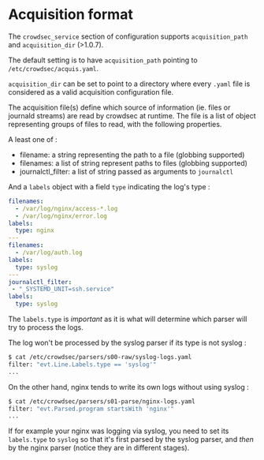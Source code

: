 # Acquisition format

The `crowdsec_service` section of configuration supports `acquisition_path` and `acquisition_dir` (>1.0.7).

The default setting is to have `acquisition_path` pointing to `/etc/crowdsec/acquis.yaml`.

`acquisition_dir` can be set to point to a directory where every `.yaml` file is considered as a valid acquisition configuration file.



The acquisition file(s) define which source of information (ie. files or journald streams) are read by crowdsec at runtime.
The file is a list of object representing groups of files to read, with the following properties.

A least one of :

 - filename: a string representing the path to a file (globbing supported)
 - filenames: a list of string represent paths to files (globbing supported)
 - journalctl_filter: a list of string passed as arguments to `journalctl`

And a `labels` object with a field `type` indicating the log's type :
```yaml
filenames:
  - /var/log/nginx/access-*.log
  - /var/log/nginx/error.log
labels:
  type: nginx
---
filenames:
  - /var/log/auth.log
labels:
  type: syslog
---
journalctl_filter:
 - "_SYSTEMD_UNIT=ssh.service"
labels:
  type: syslog

```

The `labels.type` is *important* as it is what will determine which parser will try to process the logs. 

The log won't be processed by the syslog parser if its type is not syslog :
```bash
$ cat /etc/crowdsec/parsers/s00-raw/syslog-logs.yaml 
filter: "evt.Line.Labels.type == 'syslog'"
...
```

On the other hand, nginx tends to write its own logs without using syslog :
```bash
$ cat /etc/crowdsec/parsers/s01-parse/nginx-logs.yaml 
filter: "evt.Parsed.program startsWith 'nginx'"
...
```

If for example your nginx was logging via syslog, you need to set its `labels.type` to `syslog` so that it's first parsed by the syslog parser, and *then* by the nginx parser (notice they are in different stages).

